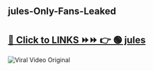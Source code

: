 
 ## jules-Only-Fans-Leaked

# <h2><a href="https://clipsfans.com/jules&ref=git">🔗 Click to LINKS ⏩⏩ 👉 🟢 jules </a></h2>

<a href="https://clipsfans.com/jules&ref=git" rel="nofollow" data-target="animated-image.originalLink"><img src="https://i.ibb.co.com/xMMVF88/686577567.gif" alt="Viral Video Original" style="max-width: 100%; display: inline-block;" data-target="animated-image.originalImage"></a>

